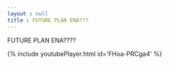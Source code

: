```yaml
---
layout : null
title : FUTURE PLAN ENA???
---
```


FUTURE PLAN ENA????



{% include youtubePlayer.html id='FHoa-PRCga4' %}
